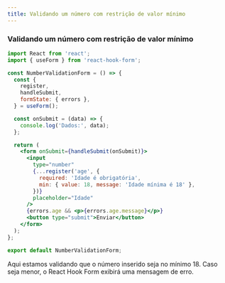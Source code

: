 ```yaml
---
title: Validando um número com restrição de valor mínimo
---
```


### Validando um número com restrição de valor mínimo

```jsx
import React from 'react';
import { useForm } from 'react-hook-form';

const NumberValidationForm = () => {
  const {
    register,
    handleSubmit,
    formState: { errors },
  } = useForm();

  const onSubmit = (data) => {
    console.log('Dados:', data);
  };

  return (
    <form onSubmit={handleSubmit(onSubmit)}>
      <input
        type="number"
        {...register('age', {
          required: 'Idade é obrigatória',
          min: { value: 18, message: 'Idade mínima é 18' },
        })}
        placeholder="Idade"
      />
      {errors.age && <p>{errors.age.message}</p>}
      <button type="submit">Enviar</button>
    </form>
  );
};

export default NumberValidationForm;
```

Aqui estamos validando que o número inserido seja no mínimo 18. Caso seja menor, o React Hook Form exibirá uma mensagem de erro.

